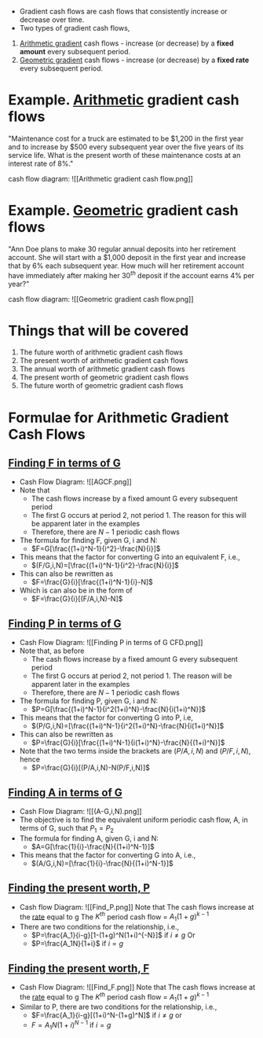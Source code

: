 - Gradient cash flows are cash flows that consistently increase or decrease over time.
- Two types of gradient cash flows,
1. <u>Arithmetic gradient</u> cash flows - increase (or decrease) by a **fixed amount** every subsequent period.
2. <u>Geometric gradient</u> cash flows - increase (or decrease) by a **fixed rate** every subsequent period.
# Example. <u>Arithmetic</u> gradient cash flows
"Maintenance cost for a truck are estimated to be \$1,200 in the first year and to increase by \$500 every subsequent year over the five years of its service life. What is the present worth of these maintenance costs at an interest rate of 8%."

cash flow diagram:
![[Arithmetic gradient cash flow.png]]
# Example. <u>Geometric</u> gradient cash flows
"Ann Doe plans to make 30 regular annual deposits into her retirement account. She will start with a \$1,000 deposit in the first year and increase that by 6% each subsequent year. How much will her retirement account have immediately after making her $30^{th}$ deposit if the account earns 4% per year?"

cash flow diagram:
![[Geometric gradient cash flow.png]]
# Things that will be covered
1. The future worth of arithmetic gradient cash flows
2. The present worth of arithmetic gradient cash flows
3. The annual worth of arithmetic gradient cash flows
4. The present worth of geometric gradient cash flows
5. The future worth of geometric gradient cash flows

# Formulae for Arithmetic Gradient Cash Flows
## <u>Finding F in terms of G</u>
- Cash Flow Diagram:
![[AGCF.png]]
- Note that
	- The cash flows increase by a fixed amount G every subsequent period
	- The first G occurs at period 2, not period 1. The reason for this will be apparent later in the examples
	- Therefore, there are $N-1$ periodic cash flows
- The formula for finding F, given G, i and N:
	- $F=G[\frac{(1+i)^N-1}{i^2}-\frac{N}{i}]$
- This means that the factor for converting G into an equivalent F, i.e.,
	- $(F/G,i,N)=[\frac{(1+i)^N-1}{i^2}-\frac{N}{i}]$
- This can also be rewritten as
	- $F=\frac{G}{i}[\frac{(1+i)^N-1}{i}-N]$
- Which is can also be in the form of
	- $F=\frac{G}{i}[(F/A,i,N)-N]$

## <u>Finding P in terms of G</u>
- Cash Flow Diagram:
![[Finding P in terms of G CFD.png]]
- Note that, as before
	- The cash flows increase by a fixed amount G every subsequent period
	- The first G occurs at period 2, not period 1. The reason will be apparent later in the examples
	- Therefore, there are $N-1$ periodic cash flows
- The formula for finding P, given G, i and N:
	- $P=G[\frac{(1+i)^N-1}{i^2(1+i)^N}-\frac{N}{i(1+i)^N}]$
- This means that the factor for converting G into P, i.e,
	- $(P/G,i,N)=[\frac{(1+i)^N-1}{i^2(1+i)^N}-\frac{N}{i(1+i)^N}]$
- This can also be rewritten as
	- $P=\frac{G}{i}[\frac{(1+i)^N-1}{i(1+i)^N}-\frac{N}{(1+i)^N}]$
- Note that the two terms inside the brackets are $(P/A,i,N)$ and $(P/F,i,N)$, hence
	- $P=\frac{G}{i}[(P/A,i,N)-N(P/F,i,N)]$

## <u>Finding A in terms of G</u>
- Cash Flow Diagram:
 ![[(A-G,i,N).png]]
 - The objective is to find the equivalent uniform periodic cash flow, A, in terms of G, such that $P_1=P_2$
 - The formula for finding A, given G, i and N:
	 - $A=G[\frac{1}{i}-\frac{N}{(1+i)^N-1}]$
- This means that the factor for converting G into A, i.e.,
	- $(A/G,i,N)=[\frac{1}{i}-\frac{N}{(1+i)^N-1}]$

## <u>Finding the present worth, P</u>
- Cash flow Diagram:
 ![[Find_P.png]]
 Note that
	 The cash flows increase at the <u>rate</u> equal to g
	 The $K^{th}$ period cash flow = $A_1(1+g)^{k-1}$
- There are two conditions for the relationship, i.e.,
	- $P=\frac{A_1}{i-g}[1-(1+g)^N(1+i)^{-N}]$ if $i\ne g$
	Or
	- $P=\frac{A_1N}{1+i}$ if $i=g$

## <u>Finding the present worth, F</u>
- Cash Flow Diagram:
![[Find_F.png]]
Note that
	The cash flows increase at the <u>rate</u> equal to g
	 The $K^{th}$ period cash flow = $A_1(1+g)^{k-1}$
- Similar to P, there are two conditions for the relationship, i.e.,
	- $F=\frac{A_1}{i-g}[(1+i)^N-(1+g)^N]$ if $i\ne g$
	or
	- $F=A_1N(1+i)^{N-1}$ if $i=g$
